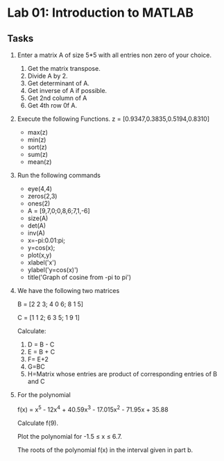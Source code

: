 # Lab 01: Introduction to MATLAB

## Tasks
1.  Enter a matrix A of size 5*5 with all entries non zero of your choice.
    1. Get the matrix transpose.
    2. Divide A by 2.
    3. Get determinant of A.
    4. Get inverse of A if possible.
    5. Get 2nd column of A
    6. Get 4th row 0f A.

2.  Execute the following Functions. z = [0.9347,0.3835,0.5194,0.8310]
    - max(z)
    - min(z)
    - sort(z)
    - sum(z)
    - mean(z)

3.  Run the following commands  
    - eye(4,4)
    - zeros(2,3)
    - ones(2)
    - A = [9,7,0;0,8,6;7,1,-6]
    - size(A)
    - det(A)
    - inv(A)
    - x=-pi:0.01:pi;
    - y=cos(x);
    - plot(x,y)
    - xlabel('x')
    - ylabel('y=cos(x)')
    - title('Graph of cosine from -pi to pi')

4.  We have the following two matrices

    B = [2 2 3; 4 0 6; 8 1 5]

    C = [1 1 2; 6 3 5; 1 9 1]
	
	Calculate:
	1. D = B - C
	2. E = B + C
	3. F= E+2
	4. G=BC
	5. H=Matrix whose entries are product of corresponding entries of B and C
	
5.  For the polynomial

    f(x) = x<sup>5</sup> - 12x<sup>4</sup> + 40.59x<sup>3</sup> - 17.015x<sup>2</sup> - 71.95x + 35.88

    Calculate f(9).
    
    Plot the polynomial for -1.5 ≤ x ≤ 6.7.
    
    The roots of the polynomial f(x) in the interval given in part b.